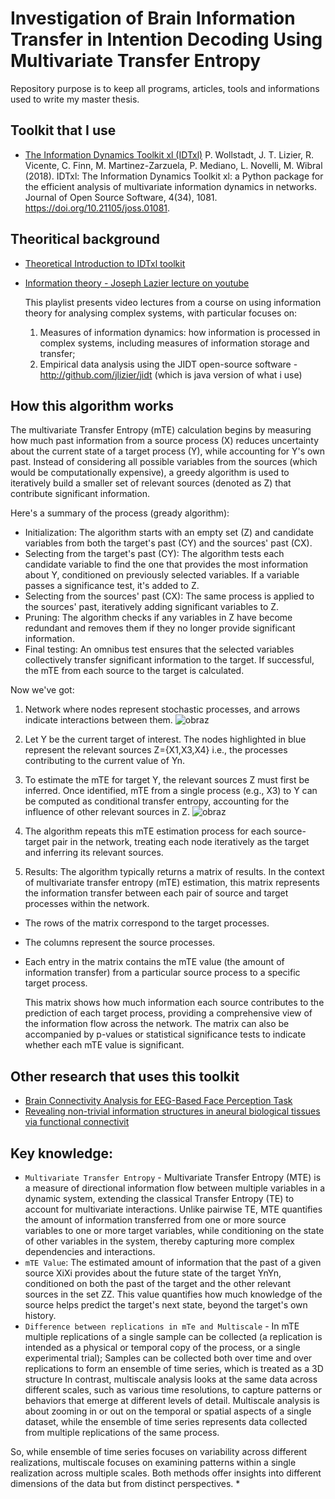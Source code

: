 # Investigation of Brain Information Transfer in Intention Decoding Using Multivariate Transfer Entropy

Repository purpose is to keep all programs, articles, tools and informations used to write my master thesis.






## Toolkit that I use

 - [The Information Dynamics Toolkit xl (IDTxl)](https://github.com/pwollstadt/IDTxl)
    P. Wollstadt, J. T. Lizier, R. Vicente, C. Finn, M. Martinez-Zarzuela, P. Mediano, L. Novelli, M. Wibral (2018). IDTxl: The Information Dynamics Toolkit xl: a Python package for the efficient  analysis of multivariate information dynamics in networks. Journal of Open Source Software, 4(34), 1081. https://doi.org/10.21105/joss.01081.

## Theoritical background

 - [Theoretical Introduction to IDTxl toolkit ](https://github.com/pwollstadt/IDTxl/wiki/Theoretical-Introduction)
 - [Information theory - Joseph Lazier lecture on youtube](https://youtube.com/playlist?list=PLOfPLLxr5gsVLSlmzcMnsFANb-uWkArby&si=CmDHGDc9H7kVCQrs)

   This playlist presents video lectures from a course on using information theory for analysing complex systems, with particular focuses on:
    1. Measures of information dynamics: how information is processed in complex systems, including measures of information storage and transfer;
    2. Empirical data analysis using the JIDT open-source software - http://github.com/jlizier/jidt (which is java version of what i use)

## How this algorithm works

The multivariate Transfer Entropy (mTE) calculation begins by measuring how much past information from a source process (X) reduces uncertainty about the current state of a target process (Y), while accounting for Y's own past. Instead of considering all possible variables from the sources (which would be computationally expensive), a greedy algorithm is used to iteratively build a smaller set of relevant sources (denoted as Z) that contribute significant information.

Here's a summary of the process (gready algorithm):

* Initialization: The algorithm starts with an empty set (Z) and candidate variables from both the target's past (CY) and the sources' past (CX).
* Selecting from the target's past (CY): The algorithm tests each candidate variable to find the one that provides the most information about Y, conditioned on previously selected variables. If a variable passes a significance test, it's added to Z.
* Selecting from the sources' past (CX): The same process is applied to the sources' past, iteratively adding significant variables to Z.
* Pruning: The algorithm checks if any variables in Z have become redundant and removes them if they no longer provide significant information.
* Final testing: An omnibus test ensures that the selected variables collectively transfer significant information to the target. If successful, the mTE from each source to the target is calculated.

Now we've got:

1. Network where nodes represent stochastic processes, and arrows indicate interactions between them.
![obraz](https://github.com/user-attachments/assets/c6c50db3-6f2e-4ca7-a540-ed2d1839e503)

2. Let Y be the current target of interest. The nodes highlighted in blue represent the relevant sources Z={X1,X3,X4} i.e., the processes contributing to the current value of Yn​.

3. To estimate the mTE for target Y, the relevant sources Z must first be inferred. Once identified, mTE from a single process (e.g., X3) to Y can be computed as conditional transfer entropy, accounting for the influence of other relevant sources in Z.
![obraz](https://github.com/user-attachments/assets/cd37f0d0-bf4a-46ae-89a5-b3a006422fc8)

4. The algorithm repeats this mTE estimation process for each source-target pair in the network, treating each node iteratively as the target and inferring its relevant sources.

5. Results:
   The algorithm typically returns a matrix of results. In the context of multivariate transfer entropy (mTE) estimation, this matrix represents the information transfer between each pair of source and target processes within the network.

- The rows of the matrix correspond to the target processes.
- The columns represent the source processes.
- Each entry in the matrix contains the mTE value (the amount of information transfer) from a particular source process to a specific target process.

  This matrix shows how much information each source contributes to the prediction of each target process, providing a comprehensive view of the information flow across the network. The matrix can also be accompanied by p-values or statistical significance tests to indicate whether each mTE value is significant.
 
 


## Other research that uses this toolkit

 - [Brain Connectivity Analysis for EEG-Based Face Perception Task](https://app.dimensions.ai/details/publication/pub.1169254368)
 - [Revealing non-trivial information structures in aneural biological tissues via functional connectivit](https://app.dimensions.ai/details/publication/pub.1171650046)





## Key knowledge: 
* `Multivariate Transfer Entropy` - Multivariate Transfer Entropy (MTE) is a measure of directional information flow between multiple variables in a dynamic system, extending the classical Transfer Entropy (TE) to account for multivariate interactions. Unlike pairwise TE, MTE quantifies the amount of information transferred from one or more source variables to one or more target variables, while conditioning on the state of other variables in the system, thereby capturing more complex dependencies and interactions.
* `mTE Value`: The estimated amount of information that the past of a given source XiXi​ provides about the future state of the target YnYn​, conditioned on both the past of the target and the other relevant sources in the set ZZ. This value quantifies how much knowledge of the source helps predict the target's next state, beyond the target's own history.
* `Difference between replications in mTe and Multiscale` - 
In mTE multiple replications of a single sample can be collected (a replication is intended as a physical or temporal copy of the process, or a single experimental trial);
Samples can be collected both over time and over replications to form an ensemble of time series, which is treated as a 3D structure
In contrast, multiscale analysis looks at the same data across different scales, such as various time resolutions, to capture patterns or behaviors that emerge at different levels of detail. Multiscale analysis is about zooming in or out on the temporal or spatial aspects of a single dataset, while the ensemble of time series represents data collected from multiple replications of the same process.

 So, while ensemble of time series focuses on variability across different realizations, multiscale focuses on examining patterns within a single realization across multiple scales. Both methods offer insights into different dimensions of the data but from distinct perspectives.
* 

